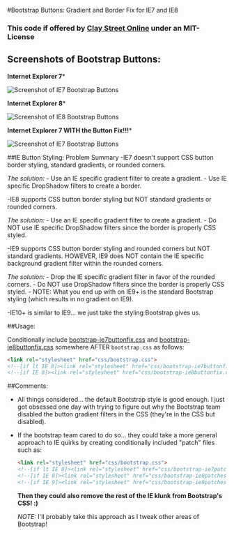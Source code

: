 #Bootstrap Buttons: Gradient and Border Fix for IE7 and IE8

### This code if offered by [Clay Street Online](http://www.claystreet.com) under an MIT-License

## Screenshots of Bootstrap Buttons:

**Internet Explorer 7***

![Screenshot of IE7 Bootstrap Buttons](http://www.claystreet.com/sites/claystreet/dev/bootstrap/iebutton-fix/img/ie7-buttons.png)

**Internet Explorer 8***

![Screenshot of IE8 Bootstrap Buttons](http://www.claystreet.com/sites/claystreet/dev/bootstrap/iebutton-fix/img/ie8-buttons.png)

**Internet Explorer 7 WITH the Button Fix!!!***

![Screenshot of IE7 Bootstrap Buttons](http://www.claystreet.com/sites/claystreet/dev/bootstrap/iebutton-fix/img/ie7-buttons-fix.png)


##IE Button Styling: Problem Summary
-IE7 doesn't support CSS button border styling, standard gradients, or rounded corners. 

 *The solution:*
    - Use an IE specific gradient filter to create a gradient. 
    - Use IE specific DropShadow filters to create a border. 
    
-IE8 supports CSS button border styling but NOT standard gradients or rounded corners. 

 *The solution:*
    - Use an IE specific gradient filter to create a gradient. 
    - Do NOT use IE specific DropShadow filters since the border is properly CSS styled. 

-IE9 supports CSS button border styling and rounded corners but NOT standard gradients.
 HOWEVER, IE9 does NOT contain the IE specific background gradient filter within the
 rounded corners. 
 
 *The solution:*
    - Drop the IE specific gradient filter in favor of the rounded corners. 
    - Do NOT use DropShadow filters since the border is properly CSS styled. 
    - NOTE: What you end up with on IE9+ is the standard Bootstrap styling
      (which results in no gradient on IE9).

-IE10+ is similar to IE9... we just take the styling Bootstrap gives us.

##Usage:

Conditionally include [bootstrap-ie7buttonfix.css](css/bootstrap-ie7buttonfix.css) and [bootstrap-ie8buttonfix.css](css/bootstrap-ie8buttonfix.css)
somewhere AFTER `bootstrap.css` as follows:

```html
<link rel="stylesheet" href="css/bootstrap.css">
<!--[if lt IE 8]><link rel="stylesheet" href="css/bootstrap-ie7buttonfix.css"><![endif]-->
<!--[if IE 8]><link rel="stylesheet" href="css/bootstrap-ie8buttonfix.css"><![endif]--> 
```

##Comments:
- All things considered... the default Bootstrap style is good enough.
  I just got obsessed one day with trying to figure out why the Bootstrap team
  disabled the button gradient filters in the CSS (they're in the CSS but disabled). 
- If the bootstrap team cared to do so... they could take a more general
  approach to IE quirks by creating conditionally included "patch" files such as: 
  
  ```html
  <link rel="stylesheet" href="css/bootstrap.css">
  <!--[if lt IE 8]><link rel="stylesheet" href="css/bootstrap-ie7patches.css"><![endif]-->
  <!--[if IE 8]><link rel="stylesheet" href="css/bootstrap-ie8patches.css"><![endif]-->
  <!--[if IE 9]><link rel="stylesheet" href="css/bootstrap-ie9patches.css"><![endif]--> 
  ```
  
  **Then they could also remove the rest of the IE klunk from Bootstrap's CSS! :)**

  *NOTE:* I'll probably take this approach as I tweak other areas of Bootstrap! 
